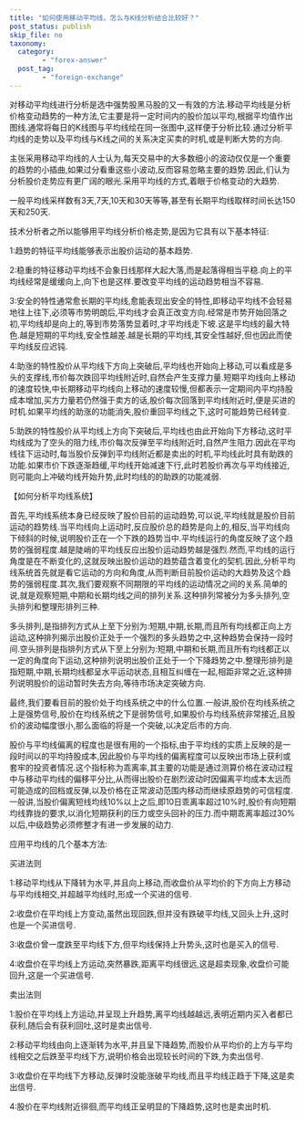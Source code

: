 ```yaml
---
title: "如何使用移动平均线，怎么与K线分析结合比较好？"
post_status: publish
skip_file: no
taxonomy:
  category:
        - "forex-answer"
  post_tag:
        - "foreign-exchange"
---
```


对移动平均线进行分析是选中强势股黑马股的又一有效的方法.移动平均线是分析价格变动趋势的一种方法,它主要是将一定时间内的股价加以平均,根据平均值作出图线.通常将每日的K线图与平均线绘在同一张图中,这样便于分析比较.通过分析平均线的走势以及平均线与K线之间的关系决定买卖的时机,或是判断大势的方向.

主张采用移动平均线的人士认为,每天交易中的大多数细小的波动仅仅是一个重要的趋势的小插曲,如果过分看重这些小波动,反而容易忽略主要的趋势.因此,们认为分析股价走势应有更广阔的眼光.采用平均线的方式,着眼于价格变动的大趋势.

一般平均线采样数有3天,7天,10天和30天等等,甚至有长期平均线取样时间长达150天和250天.

技术分析者之所以能够用平均线分析价格走势,是因为它具有以下基本特征:

1:趋势的特征平均线能够表示出股价运动的基本趋势.

2:稳重的特征移动平均线不会象日线那样大起大落,而是起落得相当平稳.向上的平均线经常是缓缓向上,向下也是这样.要改变平均线的运动趋势相当不容易.

3:安全的特性通常愈长期的平均线,愈能表现出安全的特性,即移动平均线不会轻易地往上往下,必须等市势明朗后,平均线才会真正改变方向.经常是市势开始回落之初,平均线却是向上的,等到市势落势显着时,才平均线走下坡.这是平均线的最大特色.越是短期的平均线,安全性越差.越是长期的平均线,其安全性越好,但也因此而使平均线反应迟钝.

4:助涨的特性股价从平均线下方向上突破后,平均线也开始向上移动,可以看成是多头的支撑线,市价每次跌回平均线附近时,自然会产生支撑力量.短期平均线向上移动的速度较快,中长期移动平均线向上移动的速度较慢,但都表示一定期间内平均持股成本增加,买方力量若仍然强于卖方的话,股价每次回落到平均线附近时,便是买进的时机.如果平均线的助涨的功能消失,股价重回平均线之下,这时可能趋势已经转变.

5:助跌的特性股价从平均线上方向下突破后,平均线也由此开始向下方移动,这时平均线成为了空头的阻力线,市价每次反弹至平均线附近时,自然产生阻力.因此在平均线往下运动时,每当股价反弹到平均线附近都是卖出的时机,平均线此时具有助跌的功能.如果市价下跌逐渐趋缓,平均线开始减速下行,此时若股价再次与平均线接近,则可能向上冲破均线开始升势,此时均线的的助跌的功能减弱.

【如何分析平均线系统】

首先,平均线系统本身已经反映了股价目前的运动趋势,可以说,平均线就是股价目前运动的趋势线.当平均线向上运动时,反应股价总的趋势是向上的,相反,当平均线向下倾斜的时候,说明股价正在一个下跌的趋势当中.平均线运行的角度反映了这个趋势的强弱程度.越是陡峭的平均线反应出股价运动趋势越是强烈.然而,平均线的运行角度是在不断变化的,这就反映出股价运动的趋势蕴含着变化的契机.因此,分析平均线系统首先就是看它运动的方向和角度,从而判断目前股价运动的大趋势及这个趋势的强弱程度.其次,我们要观察不同期限的平均线的运动情况之间的关系.简单的说,就是观察短期,中期和长期均线之间的排列关系.这种排列常被分为多头排列,空头排列和整理形排列三种.

多头排列,是指排列方式从上至下分别为:短期,中期,长期,而且所有均线都正向上方运动,这种排列揭示出股价正处于一个强烈的多头趋势之中,这种趋势会保持一段时间.空头排列是指排列方式从下至上分别为:短期,中期和长期,而且所有均线都正以一定的角度向下运动,这种排列说明出股价正处于一个下降趋势之中.整理形排列是指短期,中期,长期均线都呈水平运动状态,且相互纠缠在一起,相距非常之近,这种排列说明股价的运动暂时失去方向,等待市场决定突破方向.

最终,我们要看目前的股价处于均线系统之中的什么位置.一般讲,股价在均线系统之上是强势信号,股价在均线系统之下是弱势信号,如果股价与均线系统非常接近,且股价的波动幅度很小,那么面临的将是一个突破,以决定后市的方向.

股价与平均线偏离的程度也是很有用的一个指标,由于平均线的实质上反映的是一段时间以的平均持股成本,因此股价与平均线的偏离程度可以反映出市场上获利或套牢的投资者情况.这个指标称为乖离率,其主要的功能是通过测算价格在波动过程中与移动平均线的偏移平分比,从而得出股价在剧烈波动时因偏离平均成本太远而可能造成的回档或反弹,以及价格在正常波动范围内移动而继续原趋势的可信程度.一般讲,当股价偏离短线均线10%以上之后,即10日乖离率超过10%时,股价有向短期均线靠拢的要求,以消化短期获利的压力或空头回补的压力.而中期乖离率超过30%以后,中级趋势必须修整才有进一步发展的动力. ​

应用平均线的几个基本方法:

买进法则

1:移动平均线从下降转为水平,并且向上移动,而收盘价从平均价的下方向上方移动与平均线相交,并超越平均线时,形成一个买进的信号.

2:收盘价在平均线上方变动,虽然出现回跌,但并没有跌破平均线,又回头上升,这时也是一个买进信号.

3:收盘价曾一度跌至平均线下方,但平均线保持上升势头,这时也是买入的信号.

4:收盘价在平均线上方运动,突然暴跌,距离平均线很远,这是超卖现象,收盘价可能回升,这是一个买进信号.

卖出法则

1:股价在平均线上方运动,并呈现上升趋势,离平均线越越远,表明近期内买入者都已获利,随后会有获利回吐,这时是卖出信号.

2:移动平均线由向上逐渐转为水平,并且呈下降趋势,而股价从平均价的上方与平均线相交之后跌至平均线下方,说明价格会出现较长时间的下跌,为卖出信号.

3:收盘价在平均线下方移动,反弹时没能涨破平均线,而且平均线正趋于下降,这是卖出信号.

4:股价在平均线附近徘徊,而平均线正呈明显的下降趋势,这时也是卖出时机.
